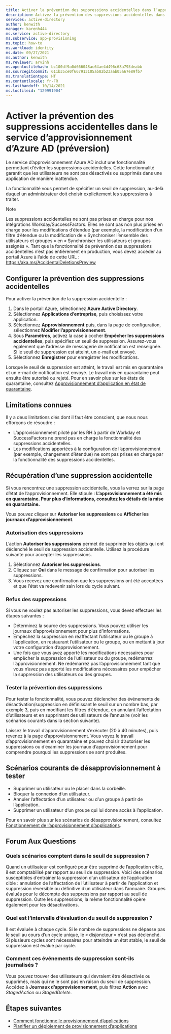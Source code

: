 ```yaml
---
title: Activer la prévention des suppressions accidentelles dans l’approvisionnement d’applications dans Azure Active Directory
description: Activez la prévention des suppressions accidentelles dans l’approvisionnement d’applications dans Azure Active Directory.
services: active-directory
author: kenwith
manager: karenh444
ms.service: active-directory
ms.subservice: app-provisioning
ms.topic: how-to
ms.workload: identity
ms.date: 09/27/2021
ms.author: kenwith
ms.reviewer: arvinh
ms.openlocfilehash: bc100df9a0d666048ac64ae4d496c68a793deabb
ms.sourcegitcommit: 611b35ce0f667913105ab82b23aab05a67e89fb7
ms.translationtype: HT
ms.contentlocale: fr-FR
ms.lasthandoff: 10/14/2021
ms.locfileid: "129991904"
---
```

# <a name="enable-accidental-deletions-prevention-in-the-azure-ad-provisioning-service-preview"></a>Activer la prévention des suppressions accidentelles dans le service d’approvisionnement d’Azure AD (préversion)

Le service d’approvisionnement Azure AD inclut une fonctionnalité permettant d’éviter les suppressions accidentelles. Cette fonctionnalité garantit que les utilisateurs ne sont pas désactivés ou supprimés dans une application de manière inattendue. 

La fonctionnalité vous permet de spécifier un seuil de suppression, au-delà duquel un administrateur doit choisir explicitement les suppressions à traiter.

> [!NOTE]
> Les suppressions accidentelles ne sont pas prises en charge pour nos intégrations Workday/SuccessFactors. Elles ne sont pas non plus prises en charge pour les modifications d’étendue (par exemple, la modification d’un filtre d’étendue ou la modification de « Synchroniser l’ensemble des utilisateurs et groupes » en « Synchroniser les utilisateurs et groupes assignés ». Tant que la fonctionnalité de prévention des suppressions accidentelles n’est pas entièrement en production, vous devez accéder au portail Azure à l’aide de cette URL : https://aka.ms/AccidentalDeletionsPreview


## <a name="configure-accidental-deletion-prevention"></a>Configurer la prévention des suppressions accidentelles
Pour activer la prévention de la suppression accidentelle :
1.  Dans le portail Azure, sélectionnez **Azure Active Directory**.
2.  Sélectionnez **Applications d’entreprise**, puis choisissez votre application.
3.  Sélectionnez **Approvisionnement** puis, dans la page de configuration, sélectionnez **Modifier l’approvisionnement**.
4. Sous **Paramètres**, activez la case à cocher **Empêcher les suppressions accidentelles**, puis spécifiez un seuil de suppression. Assurez-vous également que l’adresse de messagerie de notification est renseignée. Si le seuil de suppression est atteint, un e-mail est envoyé.
5. Sélectionnez **Enregistrer** pour enregistrer les modifications.

Lorsque le seuil de suppression est atteint, le travail est mis en quarantaine et un e-mail de notification est envoyé. Le travail mis en quarantaine peut ensuite être autorisé ou rejeté. Pour en savoir plus sur les états de quarantaine, consultez [Approvisionnement d’application en état de quarantaine](application-provisioning-quarantine-status.md).

## <a name="known-limitations"></a>Limitations connues
Il y a deux limitations clés dont il faut être conscient, que nous nous efforçons de résoudre :
- L’approvisionnement piloté par les RH à partir de Workday et SuccessFactors ne prend pas en charge la fonctionnalité des suppressions accidentelles. 
- Les modifications apportées à la configuration de l’approvisionnement (par exemple, changement d’étendue) ne sont pas prises en charge par la fonctionnalité des suppressions accidentelles. 

## <a name="recovering-from-an-accidental-deletion"></a>Récupération d’une suppression accidentelle
Si vous rencontrez une suppression accidentelle, vous la verrez sur la page d’état de l’approvisionnement.  Elle stipule : **L’approvisionnement a été mis en quarantaine. Pour plus d’informations, consultez les détails de la mise en quarantaine.**

Vous pouvez cliquer sur **Autoriser les suppressions** ou **Afficher les journaux d’approvisionnement**.

### <a name="allowing-deletions"></a>Autorisation des suppressions

L’action **Autoriser les suppressions** permet de supprimer les objets qui ont déclenché le seuil de suppression accidentelle.  Utilisez la procédure suivante pour accepter les suppressions.  

1. Sélectionnez **Autoriser les suppressions**.
2. Cliquez sur **Oui** dans le message de confirmation pour autoriser les suppressions.
3. Vous recevez une confirmation que les suppressions ont été acceptées et que l’état va redevenir sain lors du cycle suivant.

### <a name="rejecting-deletions"></a>Refus des suppressions

Si vous ne voulez pas autoriser les suppressions, vous devez effectuer les étapes suivantes :
- Déterminez la source des suppressions. Vous pouvez utiliser les journaux d’approvisionnement pour plus d’informations.
- Empêchez la suppression en réaffectant l’utilisateur ou le groupe à l’application, en restaurant l’utilisateur ou le groupe, ou en mettant à jour votre configuration d’approvisionnement.
- Une fois que vous avez apporté les modifications nécessaires pour empêcher la suppression de l’utilisateur ou du groupe, redémarrez l’approvisionnement. Ne redémarrez pas l’approvisionnement tant que vous n’avez pas apporté les modifications nécessaires pour empêcher la suppression des utilisateurs ou des groupes. 


### <a name="test-deletion-prevention"></a>Tester la prévention des suppressions
Pour tester la fonctionnalité, vous pouvez déclencher des événements de désactivation/suppression en définissant le seuil sur un nombre bas, par exemple 3, puis en modifiant les filtres d’étendue, en annulant l’affectation d’utilisateurs et en supprimant des utilisateurs de l’annuaire (voir les scénarios courants dans la section suivante). 

Laissez le travail d’approvisionnement s’exécuter (20 à 40 minutes), puis revenez à la page d’approvisionnement. Vous voyez le travail d’approvisionnement en quarantaine et pouvez choisir d’autoriser les suppressions ou d’examiner les journaux d’approvisionnement pour comprendre pourquoi les suppressions se sont produites.

## <a name="common-de-provisioning-scenarios-to-test"></a>Scénarios courants de désapprovisionnement à tester
- Supprimer un utilisateur ou le placer dans la corbeille.
- Bloquer la connexion d’un utilisateur.
- Annuler l’affectation d’un utilisateur ou d’un groupe à partir de l’application.
- Supprimer un utilisateur d’un groupe qui lui donne accès à l’application.

Pour en savoir plus sur les scénarios de désapprovisionnement, consultez [Fonctionnement de l’approvisionnement d’applications](how-provisioning-works.md#de-provisioning).

## <a name="frequently-asked-questions"></a>Forum Aux Questions

### <a name="what-scenarios-count-toward-the-deletion-threshold"></a>Quels scénarios comptent dans le seuil de suppression ?
Quand un utilisateur est configuré pour être supprimé de l’application cible, il est comptabilisé par rapport au seuil de suppression. Voici des scénarios susceptibles d’entraîner la suppression d’un utilisateur de l’application cible : annulation de l’affectation de l’utilisateur à partir de l’application et suppression réversible ou définitive d’un utilisateur dans l’annuaire. Groupes évalués pour le décompte des suppressions par rapport au seuil de suppression. Outre les suppressions, la même fonctionnalité opère également pour les désactivations.

### <a name="what-is-the-interval-that-the-deletion-threshold-is-evaluated-on"></a>Quel est l’intervalle d’évaluation du seuil de suppression ?
Il est évaluée à chaque cycle. Si le nombre de suppressions ne dépasse pas le seuil au cours d’un cycle unique, le « disjoncteur » n’est pas déclenché. Si plusieurs cycles sont nécessaires pour atteindre un état stable, le seuil de suppression est évalué par cycle.

### <a name="how-are-these-deletion-events-logged"></a>Comment ces événements de suppression sont-ils journalisés ?
Vous pouvez trouver des utilisateurs qui devraient être désactivés ou supprimés, mais qui ne le sont pas en raison du seuil de suppression. Accédez à **Journaux d’approvisionnement**, puis filtrez **Action** avec *StagedAction* ou *StagedDelete*.


## <a name="next-steps"></a>Étapes suivantes 

- [Comment fonctionne le provisionnement d’applications](how-provisioning-works.md)
- [Planifier un déploiement de provisionnement d’applications](plan-auto-user-provisioning.md)
